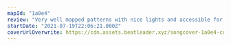 ```yaml
---
mapId: "1a0e4"
review: "Very well mapped patterns with nice lights and accessible for a wide range of players, what more do you need?"
startDate: "2021-07-19T22:06:21.000Z"
coverUrlOverwrite: https://cdn.assets.beatleader.xyz/songcover-1a0e4-cover.jpg
---
```

